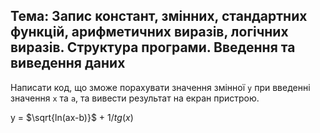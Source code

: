 ## Тема: Запис констант, змінних, стандартних функцій, арифметичних виразів, логічних виразів. Структура програми. **Введення** та виведення даних

Hаписати код, що зможе порахувати значення змінної `у` при введенні значення `х` та `а`, та вивести результат на екран пристрою.

y = $\sqrt{ln(ax-b)}$ + ${1/tg(x)}$
